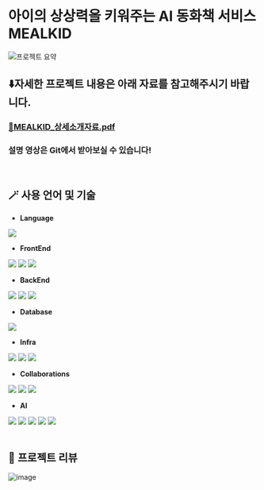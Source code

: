 # 아이의 상상력을 키워주는 AI 동화책 서비스 MEALKID
![프로젝트 요약](https://github.com/user-attachments/assets/96d2f4c0-d719-425a-9701-b307d0bfca9f)

## ⬇️자세한 프로젝트 내용은 아래 자료를 참고해주시기 바랍니다.
### [💾MEALKID_상세소개자료.pdf](https://github.com/user-attachments/files/17038474/MEALKID.detail.pdf)


### 설명 영상은 Git에서 받아보실 수 있습니다! 
<br>

## 🪄 사용 언어 및 기술
* **Language**

<img src="https://img.shields.io/badge/python-3776AB?style=for-the-badge&logo=python&logoColor=white"> 

* **FrontEnd**

<img src="https://img.shields.io/badge/HTML-E34F26?style=for-the-badge&logo=HTML5&logoColor=white"> <img src="https://img.shields.io/badge/CSS-1572B6?style=for-the-badge&logo=CSS3&logoColor=white"> <img src="https://img.shields.io/badge/javascript-F7DF1E?style=for-the-badge&logo=JavaScript&logoColor=white"> 

* **BackEnd**

<img src="https://img.shields.io/badge/Django-092E20?style=for-the-badge&logo=Django&logoColor=white"> <img src="https://img.shields.io/badge/Nginx-009639?style=for-the-badge&logo=NGINX&logoColor=white"> <img src="https://img.shields.io/badge/Gunicorn-499848?style=for-the-badge&logo=Gunicorn&logoColor=white"> 


* **Database**

<img src="https://img.shields.io/badge/MySQL-4479A1?style=for-the-badge&logo=MySQL&logoColor=white">

* **Infra**

<img src="https://img.shields.io/badge/AWS-232F3E?style=for-the-badge&logo=Amazon Web Services&logoColor=white"> <img src="https://img.shields.io/badge/Docker-2496ED?style=for-the-badge&logo=Docker&logoColor=white"> <img src="https://img.shields.io/badge/Let's Encrypt-003A70?style=for-the-badge&logo=Let's Encrypt&logoColor=white">

* **Collaborations**

<img src="https://img.shields.io/badge/Github-181717?style=for-the-badge&logo=GitHub&logoColor=white"> <img src="https://img.shields.io/badge/Github Actions-2088FF?style=for-the-badge&logo=GitHub Actions&logoColor=white"> <img src="https://img.shields.io/badge/Figma-F24E1E?style=for-the-badge&logo=Figma&logoColor=white"> 

* **AI**

<img src="https://img.shields.io/badge/Gpt--4o-412991?style=for-the-badge&logo=OpenAI&logoColor=white"> <img src="https://img.shields.io/badge/DALL·E 3-412991?style=for-the-badge&logo=OpenAI&logoColor=white"> <img src="https://img.shields.io/badge/LangChain-1C3C3C?style=for-the-badge&logo=LangChain&logoColor=white"> <img src="https://img.shields.io/badge/Google Cloud TTS-4285F4?style=for-the-badge&logo=Google Cloud&logoColor=white"> <img src="https://img.shields.io/badge/scikit--learn-F7931E?style=for-the-badge&logo=scikit-learn&logoColor=white"> 
<br><br>



## 📝 프로젝트 리뷰
![image](https://github.com/user-attachments/assets/2a640cd8-63eb-447e-aee4-c79313e40284)
